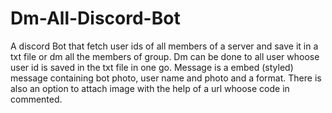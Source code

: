 # Dm-All-Discord-Bot
A discord Bot that fetch user ids of all members of a server and save it in a txt file or dm all the members of group.
Dm can be done to all user whoose user id is saved in the txt file in one go.
Message is a embed (styled) message containing bot photo, user name and photo and a format. There is also an option to attach image with the help of a url whoose code in commented.
